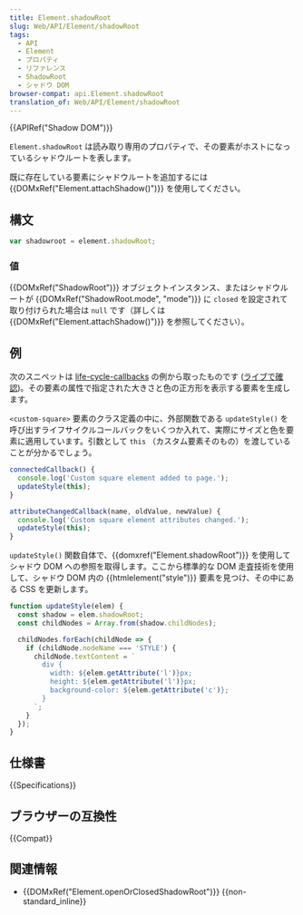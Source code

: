 ```yaml
---
title: Element.shadowRoot
slug: Web/API/Element/shadowRoot
tags:
  - API
  - Element
  - プロパティ
  - リファレンス
  - ShadowRoot
  - シャドウ DOM
browser-compat: api.Element.shadowRoot
translation_of: Web/API/Element/shadowRoot
---
```

{{APIRef("Shadow DOM")}}

`Element.shadowRoot` は読み取り専用のプロパティで、その要素がホストになっているシャドウルートを表します。

既に存在している要素にシャドウルートを追加するには {{DOMxRef("Element.attachShadow()")}} を使用してください。

## 構文

```js
var shadowroot = element.shadowRoot;
```

### 値

{{DOMxRef("ShadowRoot")}} オブジェクトインスタンス、またはシャドウルートが {{DOMxRef("ShadowRoot.mode", "mode")}} に `closed` を設定されて取り付けられた場合は `null` です（詳しくは {{DOMxRef("Element.attachShadow()")}} を参照してください）。

## 例

次のスニペットは [life-cycle-callbacks](https://github.com/mdn/web-components-examples/tree/master/life-cycle-callbacks) の例から取ったものです ([ライブで確認](https://mdn.github.io/web-components-examples/life-cycle-callbacks))。その要素の属性で指定された大きさと色の正方形を表示する要素を生成します。

`<custom-square>` 要素のクラス定義の中に、外部関数である `updateStyle()` を呼び出すライフサイクルコールバックをいくつか入れて、実際にサイズと色を要素に適用しています。引数として `this` （カスタム要素そのもの）を渡していることが分かるでしょう。

```js
connectedCallback() {
  console.log('Custom square element added to page.');
  updateStyle(this);
}

attributeChangedCallback(name, oldValue, newValue) {
  console.log('Custom square element attributes changed.');
  updateStyle(this);
}
```

`updateStyle()` 関数自体で、{{domxref("Element.shadowRoot")}} を使用してシャドウ DOM への参照を取得します。ここから標準的な DOM 走査技術を使用して、シャドウ DOM 内の {{htmlelement("style")}} 要素を見つけ、その中にある CSS を更新します。

```js
function updateStyle(elem) {
  const shadow = elem.shadowRoot;
  const childNodes = Array.from(shadow.childNodes);

  childNodes.forEach(childNode => {
    if (childNode.nodeName === 'STYLE') {
      childNode.textContent = `
        div {
          width: ${elem.getAttribute('l')}px;
          height: ${elem.getAttribute('l')}px;
          background-color: ${elem.getAttribute('c')};
        }
      `;
    }
  });
}
```

## 仕様書

{{Specifications}}

## ブラウザーの互換性

{{Compat}}

## 関連情報

- {{DOMxRef("Element.openOrClosedShadowRoot")}} {{non-standard_inline}}
